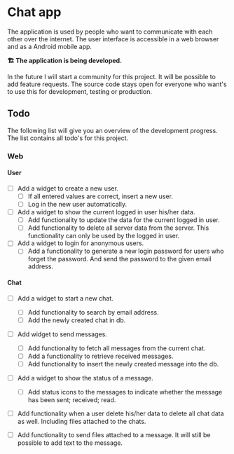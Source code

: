 # Chat app
The application is used by people who want to communicate with each other over the internet. The user interface is accessible in a web browser and as a Android mobile app.

**🏗️ The application is being developed.**

In the future I will start a community for this project. It will be possible to add feature requests. The source code stays open for everyone who want's to use this for development, testing or production.

## Todo
The following list will give you an overview of the development progress. The list contains all todo's for this project.

### Web
#### User
- [ ] Add a widget to create a new user.
    - [ ] If all entered values are correct, insert a new user.
    - [ ] Log in the new user automatically.
- [ ] Add a widget to show the current logged in user his/her data.
    - [ ] Add functionality to update the data for the current logged in user.
    - [ ] Add functionality to delete all server data from the server. This functionality can only be used by the logged in user.
- [ ] Add a widget to login for anonymous users.
    - [ ] Add a functionality to generate a new login password for users who forget the password. And send the password to the given email address.

#### Chat
- [ ] Add a widget to start a new chat.
    - [ ] Add functionality to search by email address.
    - [ ] Add the newly created chat in db.
- [ ] Add widget to send messages.
    - [ ] Add functionality to fetch all messages from the current chat.
    - [ ] Add a functionality to retrieve received messages.
    - [ ] Add functionality to insert the newly created message into the db.
- [ ] Add a widget to show the status of a message.
    - [ ] Add status icons to the messages to indicate whether the message has been sent; received; read.
- [ ] Add functionality when a user delete his/her data to delete all chat data as well. Including files attached to the chats.
- [ ] Add functionality to send files attached to a message. It will still be possible to add text to the message.
    